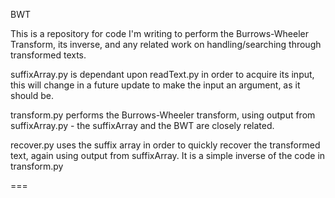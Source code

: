 BWT

This is a repository for code I'm writing to perform the Burrows-Wheeler Transform, its inverse, and any related work on handling/searching through transformed texts.

suffixArray.py is dependant upon readText.py in order to acquire its input, this will change in a future update to make the input an argument, as it should be.

transform.py performs the Burrows-Wheeler transform, using output from suffixArray.py - the suffixArray and the BWT are closely related.

recover.py uses the suffix array in order to quickly recover the transformed text, again using output from suffixArray. It is a simple inverse of the code in transform.py

===

